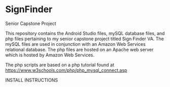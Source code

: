 # SignFinder
Senior Capstone Project

This repository contains the Android Studio files, mySQL database files, and php files pertaining to my senior capstone project titled
Sign Finder VA. The mySQL files are used in conjunction with an Amazon Web Services relational database. The php files are hosted on an Apache web server which is hosted by Amazon Web Services.

The php scripts are based on a php tutorial found at https://www.w3schools.com/php/php_mysql_connect.asp

INSTALL INSTRUCTIONS


